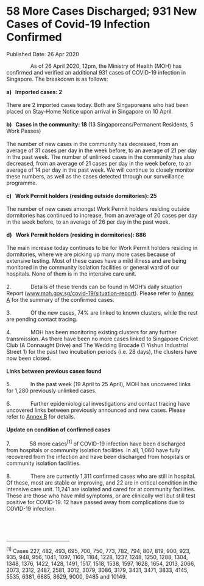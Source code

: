 <html>
    <meta http-equiv="Content-Type" content="text/html; charset=utf-8"/>
    <meta charset="utf-8"/>
    <title>58 More Cases Discharged; 931 New Cases of Covid-19 Infection Confirmed</title>
    <body><h1>58 More Cases Discharged; 931 New Cases of Covid-19 Infection Confirmed</h1>
    <p>Published Date: 26 Apr 2020</p> <p>&nbsp; &nbsp; &nbsp; &nbsp; &nbsp; &nbsp; &nbsp; &nbsp; As of 26 April 2020, 12pm, the Ministry of Health (MOH) has confirmed and verified an additional 931 cases of COVID-19 infection in Singapore. The breakdown is as follows:<br><strong><br>a)&nbsp; &nbsp;Imported cases: 2<br><br></strong>There are 2 imported cases today. Both are Singaporeans who had been placed on Stay-Home Notice upon arrival in Singapore on 10 April.<br><br><strong>b)&nbsp; &nbsp;</strong><strong>Cases in the community: 18 </strong>(13 Singaporeans/Permanent Residents, 5 Work Passes)<br><br>The number of new cases in the community has decreased, from an average of 31 cases per day in the week before, to an average of 21 per day in the past week. The number of unlinked cases in the community has also decreased, from an average of 21 cases per day in the week before, to an average of 14 per day in the past week.&nbsp;We will continue to closely monitor these numbers, as well as the cases detected through our surveillance programme.<br><br><strong>c)&nbsp; &nbsp;</strong><strong>Work Permit holders (residing outside dormitories): 25<br><br></strong>The number of new cases amongst Work Permit holders residing outside dormitories has continued to increase, from an average of 20 cases per day in the week before, to an average of 26 per day in the past week.&nbsp;<br><br><strong>d)&nbsp; &nbsp;Work Permit holders (residing in dormitories): 886<br><br></strong>The main increase today continues to be for Work Permit holders residing in dormitories, where we are picking up many more cases because of extensive testing. Most of these cases have a mild illness and are being monitored in the community isolation facilities or general ward of our hospitals. None of them is in the intensive care unit. <br><br>2.&nbsp; &nbsp; &nbsp; &nbsp; &nbsp; &nbsp; &nbsp;Details of these trends can be found in MOH’s daily situation Report (<a href="http://www.moh.gov.sg/covid-19/situation-report">www.moh.gov.sg/covid-19/situation-report</a>). Please refer to <u><a href="/docs/librariesprovider5/pressroom/press-releases/annex-a---summary-of-confirmed-cases-(26-apr-2020).pdf?sfvrsn=2f0e4d95_0" title="Annex A">Annex A</a></u> for the summary of the confirmed cases.<br><br>3.&nbsp; &nbsp; &nbsp; &nbsp; &nbsp; &nbsp; &nbsp;Of the new cases, 74% are linked to known clusters, while the rest are pending contact tracing.<br><br>4.&nbsp; &nbsp; &nbsp; &nbsp; &nbsp; &nbsp; &nbsp;MOH has been monitoring existing clusters for any further transmission. As there have been no more cases linked to Singapore Cricket Club (A Connaught Drive) and The Wedding Brocade (1 Yishun Industrial Street 1) for the past two incubation periods (i.e. 28 days), the clusters have now been closed.<br><br><strong>Links between previous cases found<br><br></strong>5.&nbsp; &nbsp; &nbsp; &nbsp; &nbsp; &nbsp; &nbsp;In the past week (19 April to 25 April), MOH has uncovered links for 1,280 previously unlinked cases.<br><br>6.&nbsp; &nbsp; &nbsp; &nbsp; &nbsp; &nbsp; &nbsp;Further epidemiological investigations and contact tracing have uncovered links between previously announced and new cases. Please refer to <u><a href="/docs/librariesprovider5/pressroom/press-releases/annex-b---links-between-previously-announced-and-new-cases-(26-apr-2020).pdf?sfvrsn=1ff0322d_0" title="Annex B">Annex B</a></u> for details.<br><br><strong>Update on condition of confirmed cases<br><br></strong>7.&nbsp; &nbsp; &nbsp; &nbsp; &nbsp; &nbsp; &nbsp;58 more cases<sup>[1]</sup>&nbsp;of COVID-19 infection have been discharged from hospitals or community isolation facilities. In all, 1,060 have fully recovered from the infection and have been discharged from hospitals or community isolation facilities.<br><br>8.&nbsp; &nbsp; &nbsp; &nbsp; &nbsp; &nbsp; &nbsp;There are currently 1,311 confirmed cases who are still in hospital. Of these, most are stable or improving, and 22 are in critical condition in the intensive care unit. 11,241 are isolated and cared for at community facilities. These are those who have mild symptoms, or are clinically well but still test positive for COVID-19. 12 have passed away from complications due to COVID-19 infection.</p> <p>&nbsp;</p> <div><br clear="all"> <hr align="left" size="1" width="33%"> <div id="ftn1"> <p><sup>[1]</sup>&nbsp;Cases 227, 482, 493, 695, 700, 750, 773, 782, 794, 807, 819, 900, 923, 935, 948, 956, 1041, 1097, 1169, 1184, 1228, 1237, 1248, 1250, 1288, 1304, 1348, 1376, 1422, 1428, 1491, 1517, 1518, 1538, 1597, 1628, 1654, 2013, 2066, 2073, 2312, 2487, 2581, 3012, 3079, 3086, 3179, 3431, 3471, 3833, 4145, 5535, 6381, 6885, 8629, 9000, 9485 and 10149.</p> </div> </div></body>
</html>